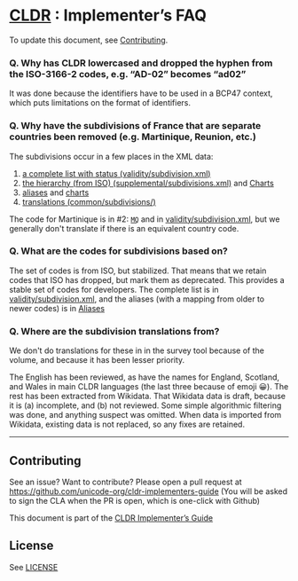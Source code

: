 [CLDR](http://cldr.unicode.org) : Implementer’s FAQ
===

To update this document, see [Contributing](#contributing).

### ​Q. Why has CLDR lowercased and dropped the hyphen from the ISO-3166-2 codes, e.g. “AD-02” becomes “ad02”

It was done because the identifiers have to be used in a BCP47 context, which puts limitations on the format of identifiers.

### Q.  Why have the subdivisions of France that are separate countries been removed (e.g. Martinique, Reunion, etc.)

The subdivisions occur in a few places in the XML data:

  1. [a complete list with status (validity/subdivision.xml)](http://www.unicode.org/repos/cldr/trunk/common/validity/subdivision.xml)
  1. [the hierarchy (from ISO) (supplemental/subdivisions.xml)](http://www.unicode.org/repos/cldr/trunk/common/supplemental/subdivisions.xml) and [Charts](http://www.unicode.org/cldr/charts/latest/supplemental/territory_subdivisions.html)
  1. [aliases](http://www.unicode.org/cldr/charts/latest/supplemental/aliases.html) and [charts](http://www.unicode.org/cldr/charts/latest/subdivisionNames/index.html)
  1. [translations (common/subdivisions/)](http://www.unicode.org/repos/cldr/trunk/common/subdivisions/)

The code for Martinique is in #2: [`MQ`](http://www.unicode.org/cldr/charts/latest/supplemental/territory_subdivisions.html#frmq) and in [validity/subdivision.xml](http://www.unicode.org/repos/cldr/trunk/common/validity/subdivision.xml), but we generally don't translate if there is an equivalent country code.

### Q. What are the codes for subdivisions based on?

The set of codes is from ISO, but stabilized. That means that we retain codes that ISO has dropped, but mark them as deprecated. This provides a stable set of codes for developers. The complete list is in [validity/subdivision.xml](http://www.unicode.org/repos/cldr/trunk/common/validity/subdivision.xml), and the aliases (with a mapping from older to newer codes) is in [Aliases](http://www.unicode.org/cldr/charts/latest/supplemental/aliases.html)

### Q. Where are the subdivision translations from?

We don't do translations for these in in the survey tool because of the volume, and because it has been lesser priority.

The English has been reviewed, as have the names for England, Scotland, and Wales in main CLDR languages (the last three because of emoji 😀). The rest has been extracted from Wikidata. That Wikidata data is draft, because it is (a) incomplete, and (b) not reviewed. Some simple algorithmic filtering was done, and anything suspect was omitted. When data is imported from Wikidata, existing data is not replaced, so any fixes are retained. 

-----

## Contributing

See an issue? Want to contribute? Please open a pull request at https://github.com/unicode-org/cldr-implementers-guide (You will be asked to sign the CLA when the PR is open, which is one-click with Github)

This document is part of the [CLDR Implementer’s Guide](README.md)


## License

See [LICENSE](LICENSE)
